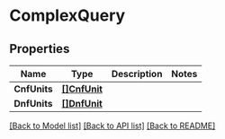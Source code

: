 # ComplexQuery

## Properties
Name | Type | Description | Notes
------------ | ------------- | ------------- | -------------
**CnfUnits** | [**[]CnfUnit**](CnfUnit.md) |  | 
**DnfUnits** | [**[]DnfUnit**](DnfUnit.md) |  | 

[[Back to Model list]](../README.md#documentation-for-models) [[Back to API list]](../README.md#documentation-for-api-endpoints) [[Back to README]](../README.md)


